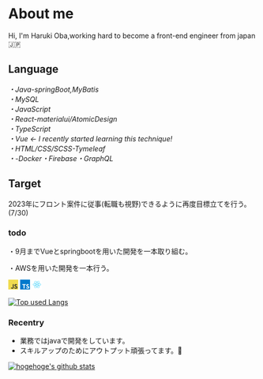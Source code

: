 # About me
Hi, I'm Haruki Oba,working hard to become a front-end engineer from japan🇯🇵

## Language
*・Java-springBoot,MyBatis*  
*・MySQL*  
*・JavaScript*  
*・React-materialui/AtomicDesign*  
*・TypeScript*  
*・Vue ← I recently started learning this technique!*  
*・HTML/CSS/SCSS-Tymeleaf*    
*・-Docker・Firebase・GraphQL*

## Target
2023年にフロント案件に従事(転職も視野)できるように再度目標立てを行う。(7/30)


### todo
・9月までVueとspringbootを用いた開発を一本取り組む。

・AWSを用いた開発を一本行う。

<code><img height="20" alt="javascript" src="https://raw.githubusercontent.com/github/explore/80688e429a7d4ef2fca1e82350fe8e3517d3494d/topics/javascript/javascript.png"></code>
<code><img height="20" alt="typescript" src="https://raw.githubusercontent.com/github/explore/80688e429a7d4ef2fca1e82350fe8e3517d3494d/topics/typescript/typescript.png"></code>
<code><img height="20" alt="react" src="https://raw.githubusercontent.com/github/explore/80688e429a7d4ef2fca1e82350fe8e3517d3494d/topics/react/react.png"></code>

<!-- ソースコード統計 -->
[![Top used Langs](https://github-readme-stats.vercel.app/api/top-langs/?username=haruki0314&layout=compact&theme=vue-dark)](https://github.com/haruki0314/)



### Recentry
- 業務ではjavaで開発をしています。
- スキルアップのためにアウトプット頑張ってます。🥹


<!-- リポジトリステータス -->
[![hogehoge's github stats](https://github-readme-stats.vercel.app/api?username=haruki0314&hide=contribs&count_private=true&show_icons=true&theme=vue-dark)](https://github.com/haruki0314/)

